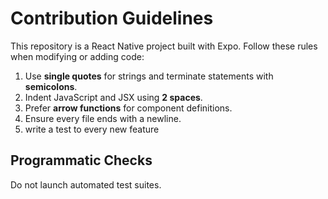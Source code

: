 # Contribution Guidelines

This repository is a React Native project built with Expo. Follow these rules when modifying or adding code:

1. Use **single quotes** for strings and terminate statements with **semicolons**.
2. Indent JavaScript and JSX using **2 spaces**.
3. Prefer **arrow functions** for component definitions.
4. Ensure every file ends with a newline.
5. write a test to every new feature

## Programmatic Checks

Do not launch automated test suites.

